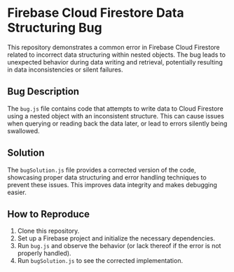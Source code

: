 # Firebase Cloud Firestore Data Structuring Bug

This repository demonstrates a common error in Firebase Cloud Firestore related to incorrect data structuring within nested objects. The bug leads to unexpected behavior during data writing and retrieval, potentially resulting in data inconsistencies or silent failures.

## Bug Description
The `bug.js` file contains code that attempts to write data to Cloud Firestore using a nested object with an inconsistent structure.  This can cause issues when querying or reading back the data later, or lead to errors silently being swallowed.

## Solution
The `bugSolution.js` file provides a corrected version of the code, showcasing proper data structuring and error handling techniques to prevent these issues. This improves data integrity and makes debugging easier.

## How to Reproduce
1. Clone this repository.
2. Set up a Firebase project and initialize the necessary dependencies.
3. Run `bug.js` and observe the behavior (or lack thereof if the error is not properly handled).
4. Run `bugSolution.js` to see the corrected implementation.